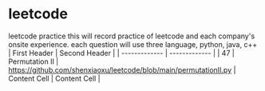 # leetcode
leetcode practice
this will record practice of leetcode and each company's onsite experience.
each question will use three language, python, java, c++
| First Header  | Second Header |
| ------------- | ------------- |
| 47  | Permutation II | https://github.com/shenxiaoxu/leetcode/blob/main/permutationII.py
| Content Cell  | Content Cell  |
